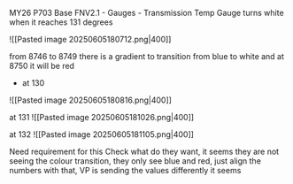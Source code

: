 MY26 P703 Base FNV2.1 - Gauges - Transmission Temp Gauge turns white when it reaches 131 degrees

![[Pasted image 20250605180712.png|400]]

from 8746 to 8749 there is a gradient to transition from blue to white and at 8750 it will be red

- at 130

![[Pasted image 20250605180816.png|400]]

at 131
![[Pasted image 20250605181026.png|400]]

at 132
![[Pasted image 20250605181105.png|400]]

Need requirement for this
Check what do they want, it seems they are not seeing the colour transition, they only see blue and red, just align the numbers with that, VP is sending the values differently it seems
